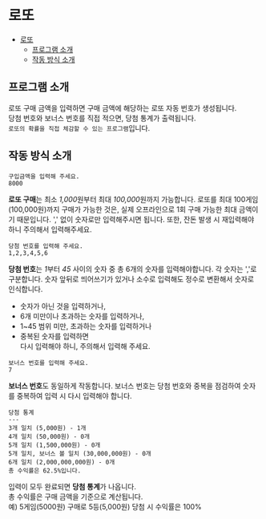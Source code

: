 # 로또

- [로또](#로또)
  - [프로그램 소개](#프로그램-소개)
  - [작동 방식 소개](#작동-방식-소개)

## 프로그램 소개

로또 구매 금액을 입력하면 구매 금액에 해당하는 로또 자동 번호가 생성됩니다.  
당첨 번호와 보너스 번호를 직접 적으면, 당첨 통계가 출력됩니다.  
`로또의 확률을 직접 체감할 수 있는 프로그램`입니다.

## 작동 방식 소개

```
구입금액을 입력해 주세요.
8000
```

**로또 구매**는 최소 *1,000*원부터 최대 *100,000*원까지 가능합니다. 로또를 최대 100게임(100,000원)까지 구매가 가능한 것은, 실제 오프라인으로 1회 구매 가능한 최대 금액이기 때문입니다. ',' 없이 숫자로만 입력해주시면 됩니다. 또한, 잔돈 발생 시 재입력해야 하니 주의해서 입력해주세요.

```
당첨 번호를 입력해 주세요.
1,2,3,4,5,6
```

**당첨 번호**는 *1*부터 _45_ 사이의 숫자 중 총 6개의 숫자를 입력해야합니다. 각 숫자는 ','로 구분합니다. 숫자 앞뒤로 띄어쓰기가 있거나 소수로 입력해도 정수로 변환해서 숫자로 인식합니다.

- 숫자가 아닌 것을 입력하거나,
- 6개 미만이나 초과하는 숫자를 입력하거나,
- 1~45 범위 미만, 초과하는 숫자를 입력하거나
- 중복된 숫자를 입력하면  
  다시 입력해야 하니, 주의해서 입력해 주세요.

```
보너스 번호를 입력해 주세요.
7
```

**보너스 번호**도 동일하게 작동합니다. 보너스 번호는 당첨 번호와 중복을 점검하여 숫자를 중복하여 입력 시 다시 입력해야 합니다.

```
당첨 통계
---
3개 일치 (5,000원) - 1개
4개 일치 (50,000원) - 0개
5개 일치 (1,500,000원) - 0개
5개 일치, 보너스 볼 일치 (30,000,000원) - 0개
6개 일치 (2,000,000,000원) - 0개
총 수익률은 62.5%입니다.
```

입력이 모두 완료되면 **당첨 통계**가 나옵니다.  
총 수익률은 구매 금액을 기준으로 계산됩니다.  
예) 5게임(5000원) 구매로 5등(5,000원) 당첨 시 수익률은 100%
